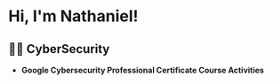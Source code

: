 <h1>Hi, I'm Nathaniel! 

<h2>👨‍💻 CyberSecurity </h2>

- <b>Google Cybersecurity Professional Certificate Course Activities</b>
  


